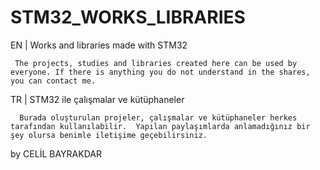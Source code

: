 # STM32_WORKS_LIBRARIES
EN | Works and libraries made with STM32
    
     The projects, studies and libraries created here can be used by everyone. If there is anything you do not understand in the shares, you can contact me.
     

TR |  STM32 ile çalışmalar ve kütüphaneler 

      Burada oluşturulan projeler, çalışmalar ve kütüphaneler herkes tarafından kullanılabilir.  Yapılan paylaşımlarda anlamadığınız bir şey olursa benimle iletişime geçebilirsiniz. 

by CELİL BAYRAKDAR 
